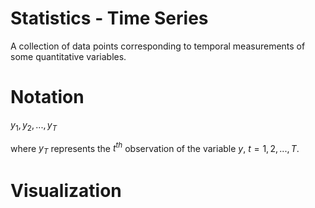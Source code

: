 # Statistics - Time Series

A collection of data points corresponding to temporal measurements of some quantitative variables.

# Notation

${y_1, y_2, ..., y_T}$

where $y_T$ represents the $t^{th}$ observation of the variable $y$, $t = 1, 2, ..., T$.

# Visualization

